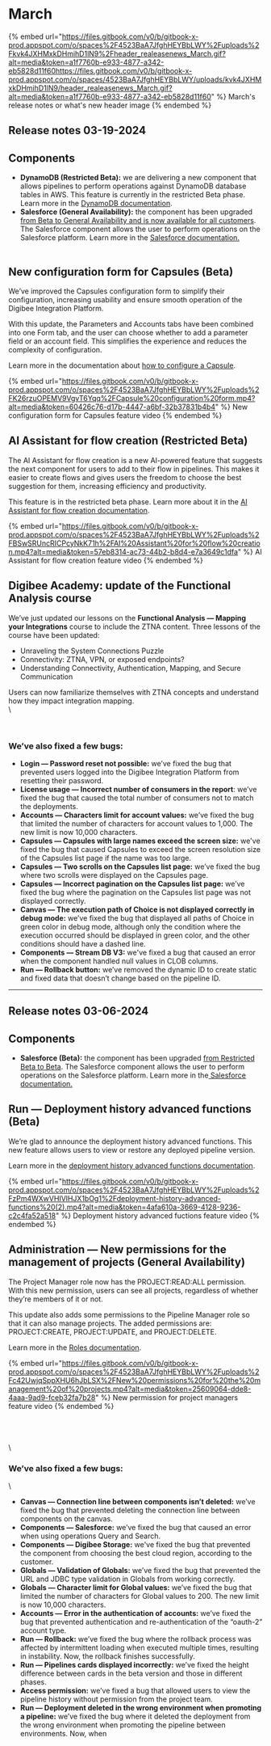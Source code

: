# March

{% embed url="https://files.gitbook.com/v0/b/gitbook-x-prod.appspot.com/o/spaces%2F4523BaA7JfghHEYBbLWY%2Fuploads%2Fkvk4JXHMxkDHmihD1lN9%2Fheader_realeasenews_March.gif?alt=media&token=a1f7760b-e933-4877-a342-eb5828d11f60https://files.gitbook.com/v0/b/gitbook-x-prod.appspot.com/o/spaces/4523BaA7JfghHEYBbLWY/uploads/kvk4JXHMxkDHmihD1lN9/header_realeasenews_March.gif?alt=media&token=a1f7760b-e933-4877-a342-eb5828d11f60" %}
March's release notes or what's new header image
{% endembed %}

## Release notes 03-19-2024

## Components

* **DynamoDB (Restricted Beta):** we are delivering a new component that allows pipelines to perform operations against DynamoDB database tables in AWS. This feature is currently in the restricted Beta phase. Learn more in the [DynamoDB documentation](https://docs.digibee.com/documentation/components/structured-data/dynamodb).
* **Salesforce (General Availability):** the component has been upgraded [from Beta to General Availability and is now available for all customers](https://docs.digibee.com/documentation/general/beta-program). The Salesforce component allows the user to perform operations on the Salesforce platform. Learn more in the [Salesforce documentation.](https://docs.digibee.com/documentation/components/enterprise-applications/salesforce-restricted-beta)\
  ​



## New configuration form for Capsules (Beta)

We’ve improved the Capsules configuration form to simplify their configuration, increasing usability and ensure smooth operation of the Digibee Integration Platform.

With this update, the Parameters and Accounts tabs have been combined into one Form tab, and the user can choose whether to add a parameter field or an account field. This simplifies the experience and reduces the complexity of configuration.

Learn more in the documentation about [how to configure a Capsule](https://docs.digibee.com/documentation/build/capsulas/how-to-use-capsules/how-to-configure-a-capsule).

{% embed url="https://files.gitbook.com/v0/b/gitbook-x-prod.appspot.com/o/spaces%2F4523BaA7JfghHEYBbLWY%2Fuploads%2FK26rzuOPEMV9VgvT6Yqq%2FCapsule%20configuration%20form.mp4?alt=media&token=60426c76-d17b-4447-a6bf-32b37831b4b4" %}
New configuration form for Capsules feature video
{% endembed %}

##

## AI Assistant for flow creation (Restricted Beta)

The AI Assistant for flow creation is a new AI-powered feature that suggests the next component for users to add to their flow in pipelines. This makes it easier to create flows and gives users the freedom to choose the best suggestion for them, increasing efficiency and productivity.

This feature is in the restricted beta phase. Learn more about it in the [AI Assistant for flow creation documentation](https://docs.digibee.com/documentation/build/canvas/ai-assistant-for-flow-creation).

{% embed url="https://files.gitbook.com/v0/b/gitbook-x-prod.appspot.com/o/spaces%2F4523BaA7JfghHEYBbLWY%2Fuploads%2FBSwSRUncRICPcyNkK71h%2FAI%20Assistant%20for%20flow%20creation.mp4?alt=media&token=57eb8314-ac73-44b2-b8d4-e7a3649c1dfa" %}
AI Assistant for flow creation feature video
{% endembed %}





## Digibee Academy: update of the Functional Analysis course​

We’ve just updated our lessons on the **Functional Analysis — Mapping your Integrations** course to include the ZTNA content. Three lessons of the course have been updated:

* Unraveling the System Connections Puzzle
* Connectivity: ZTNA, VPN, or exposed endpoints?
* Understanding Connectivity, Authentication, Mapping, and Secure Communication

Users can now familiarize themselves with ZTNA concepts and understand how they impact integration mapping.\
​\




​

### We’ve also fixed a few bugs: ​

* **Login — Password reset not possible:** we’ve fixed the bug that prevented users logged into the Digibee Integration Platform from resetting their password.
* **License usage — Incorrect number of consumers in the report**: we’ve fixed the bug that caused the total number of consumers not to match the deployments.
* **Accounts — Characters limit for account values:** we’ve fixed the bug that limited the number of characters for account values to 1,000. The new limit is now 10,000 characters.
* **Capsules — Capsules with large names exceed the screen size:** we've fixed the bug that caused Capsules to exceed the screen resolution size of the Capsules list page if the name was too large.
* **Capsules — Two scrolls on the Capsules list page:** we’ve fixed the bug where two scrolls were displayed on the Capsules page.
* **Capsules — Incorrect pagination on the Capsules list page:** we’ve fixed the bug where the pagination on the Capsules list page was not displayed correctly.
* **Canvas — The execution path of Choice is not displayed correctly in debug mode:** we’ve fixed the bug that displayed all paths of Choice in green color in debug mode, although only the condition where the execution occurred should be displayed in green color, and the other conditions should have a dashed line.
* **Components — Stream DB V3:** we've fixed a bug that caused an error when the component handled null values in CLOB columns.
* **Run  — Rollback button:** we’ve removed the dynamic ID to create static and fixed data that doesn’t change based on the pipeline ID.



***



## Release notes 03-06-2024

## Components

* **Salesforce (Beta):** the component has been upgraded [from Restricted Beta to Beta](https://docs.digibee.com/documentation/general/beta-program). The Salesforce component allows the user to perform operations on the Salesforce platform. Learn more in the[ Salesforce documentation.](https://docs.digibee.com/documentation/components/enterprise-applications/salesforce-restricted-beta)



## Run — Deployment history advanced functions (Beta)

We’re glad to announce the deployment history advanced functions. This new feature allows users to view or restore any deployed pipeline version.&#x20;

Learn more in the [deployment history advanced functions documentation](https://docs.digibee.com/documentation/run/deployment/how-to-use-deployment-history-advanced-functions-beta).&#x20;

{% embed url="https://files.gitbook.com/v0/b/gitbook-x-prod.appspot.com/o/spaces%2F4523BaA7JfghHEYBbLWY%2Fuploads%2FzPm4WXwVHIVlHJX1bOg1%2Fdeployment-history-advanced-functions%20(2).mp4?alt=media&token=4afa610a-3669-4128-9236-c2c4fa52a518" %}
Deployment history advanced fuctions feature video
{% endembed %}





## Administration — New permissions for the management of projects (General Availability)

The Project Manager role now has the PROJECT:READ:ALL permission. With this new permission, users can see all projects, regardless of whether they’re members of it or not.

This update also adds some permissions to the Pipeline Manager role so that it can also manage projects. The added permissions are: PROJECT:CREATE, PROJECT:UPDATE, and PROJECT:DELETE.

Learn more in the [Roles documentation](https://docs.digibee.com/documentation/administration/new-access-control/access-control-roles).

{% embed url="https://files.gitbook.com/v0/b/gitbook-x-prod.appspot.com/o/spaces%2F4523BaA7JfghHEYBbLWY%2Fuploads%2Fc42UwjqSppXHU6hJbLSX%2FNew%20permissions%20for%20the%20management%20of%20projects.mp4?alt=media&token=25609064-dde8-4aaa-9ad9-fceb32fa7b28" %}
New permission for project managers feature video
{% endembed %}

\
\
\
\


### We’ve also fixed a few bugs:

\


* **Canvas — Connection line between components isn’t deleted:** we’ve fixed the bug that prevented deleting the connection line between components on the canvas.
* **Components — Salesforce:** we’ve fixed the bug that caused an error when using operations Query and Search.
* **Components — Digibee Storage:** we've fixed the bug that prevented the component from choosing the best cloud region, according to the customer.
* **Globals — Validation of Globals:** we’ve fixed the bug that prevented the URL and JDBC type validation in Globals from working correctly.
* **Globals — Character limit for Global values:** we’ve fixed the bug that limited the number of characters for Global values to 200. The new limit is now 10,000 characters.
* **Accounts — Error in the authentication of accounts:** we’ve fixed the bug that prevented authentication and re-authentication of the “oauth-2” account type.
* **Run — Rollback:** we’ve fixed the bug where the rollback process was affected by intermittent loading when executed multiple times, resulting in instability. Now, the rollback finishes successfully.
* **Run — Pipelines cards displayed incorrectly:** we’ve fixed the height difference between cards in the beta version and those in different phases.&#x20;
* **Access permission:** we’ve fixed a bug that allowed users to view the pipeline history without permission from the project team.
* **Run — Deployment deleted in the wrong environment when promoting a pipeline:** we’ve fixed the bug where it deleted the deployment from the wrong environment when promoting the pipeline between environments. Now, when

